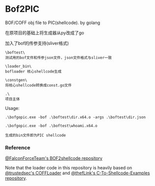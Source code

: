 # Bof2PIC
BOF/COFF obj file to PIC(shellcode). by golang

在原项目的基础上将生成器从py改成了go

加入了bof的传参支持(sliver格式)

```
\boftest\
测试用的bof文件和传参json文件，json文件格式与sliver一致

\loader_bin\
bofloader 核心shellcode生成

\constgen\
将核心shellcode转换成const.go文件

.\
项目主体

```

Usage:
```
.\bofgopic.exe -bof .\boftest\dir.x64.o -args .\boftest\dir.json

.\bofgopic.exe -bof .\boftest\whoami.x64.o

生成的bin文件即为PIC shellcode

```



### Reference
[@FalconForceTeam's BOF2shellcode repository](https://github.com/FalconForceTeam/BOF2shellcode)

Note that the loader code in this repository is heavily based on [@trustedsec's COFFLoader](https://github.com/trustedsec/COFFLoader) and [@thefLink's C-To-Shellcode-Examples repository](https://github.com/thefLink/C-To-Shellcode-Examples/).
